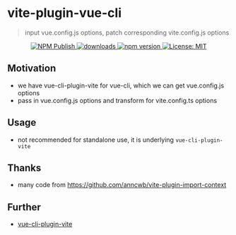 # vite-plugin-vue-cli

> input vue.config.js options, patch corresponding vite.config.js options

<p align="center">
  <a href="https://github.com/IndexXuan/vite-plugin-vue-cli/actions/workflows/npm-publish.yml">
   <img alt="NPM Publish" src="https://github.com/IndexXuan/vite-plugin-vue-cli/actions/workflows/npm-publish.yml/badge.svg" style="max-width:100%;">
  </a>
  <a href="https://www.npmjs.com/package/vite-plugin-vue-cli" rel="nofollow">
    <img alt="downloads" src="https://img.shields.io/npm/dt/vite-plugin-vue-cli.svg?style=flat-square">
  </a>
  <a href="https://www.npmjs.com/package/vite-plugin-vue-cli" rel="nofollow">
    <img alt="npm version" src="https://img.shields.io/npm/v/vite-plugin-vue-cli.svg?style=flat" style="max-width:100%;">
  </a>
  <a href="https://github.com/IndexXuan/vue-cli-plugin-vite/blob/main/LICENSE">
    <img alt="License: MIT" src="https://img.shields.io/badge/License-MIT-yellow.svg" style="max-width:100%;">
  </a>
</p>

## Motivation
- we have vue-cli-plugin-vite for vue-cli, which we can get vue.config.js options
- pass in vue.config.js options and transform for vite.config.ts options

## Usage
- not recommended for standalone use, it is underlying `vue-cli-plugin-vite`

## Thanks
- many code from https://github.com/anncwb/vite-plugin-import-context

## Further
- [vue-cli-plugin-vite](https://github.com/IndexXuan/vue-cli-plugin-vite)
